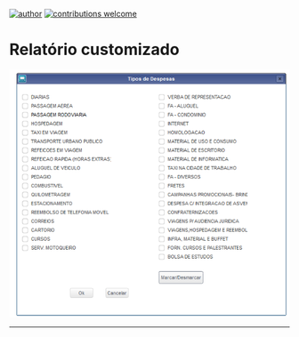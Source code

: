 [![author](https://img.shields.io/badge/author-lucas-red.svg)](https://www.linkedin.com/in/lucas-rocha-1904a3172/) [![contributions welcome](https://img.shields.io/badge/contributions-welcome-brightgreen.svg?style=flat)](https://github.com/lucas-source)
  
# Relatório customizado

<p align="center">
  <img src="relat.png" >
</p>


---
